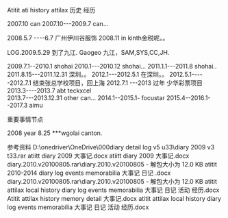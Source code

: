 Atitit ati history attilax 历史 经历


2007.10   can
2007.10---2009.7   can...

 2008.5.7 ----6.7  广州伊川谷服饰 
2008.11 in kinth金税呢。。

LOG.2009.5.29 到了九江. Gaogeo 
九江，SAM,SYS,CC,JH.
  
2009.7.1--2010.1   shohai
2010.1---2010.12   shohai...
2011.1.1---2011.8   shohai..
2011.8.15---2011.12.31   深圳。。
2012.1---2012.5.1   在深圳。。
2012.5.1-----2012.7.1   结束张总学校项目，回上海
2012.7.1 ---2013  过年   少华彩票项目
2013.3----2013.7  abt  teckxcel  
2013.7---2013.12.31   other  can...
2014.1--2015.1-    focustar
2015.4--2016.1--2017.3     aimu


 重要事情节点

2008 year
 8.25	***wgolai canton.

参考资料
D:\onedriver\OneDrive\000diary detail log v5 u33\diary 2009 v3 t33.rar
atiitt diary  2009 大事记.docx
atiitt diary  2009 大事记.docx
diary.2010.v20100805.rar\diary.2010.v20100805 - 解包大小为 12.0 KB
atitit 2010-2014 diary log  events memorabilia 大事记 日记 .docx
diary.2010.v20100805.rar\diary.2010.v20100805 - 解包大小为 12.0 KB
atitit attilax local history diary log  events memorabilia 大事记 日记 活动 经历.docx
Atitit  attilax history memory detail 大事记.docx
atitit attilax local history diary log  events memorabilia 大事记 日记 活动 经历.docx
